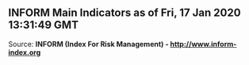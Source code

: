 ## INFORM Main Indicators as of Fri, 17 Jan 2020 13:31:49 GMT

Source: **INFORM (Index For Risk Management) - http://www.inform-index.org**